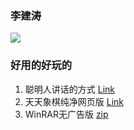 ### 李建涛  
<img src="https://api.vvhan.com/api/moyu">

### 好用的好玩的
1. 聪明人讲话的方式 [Link](资源/聪明人讲话的方式.html)  
2. 天天象棋纯净网页版 [Link](https://h5login.qqchess.qq.com/)  
3. WinRAR无广告版 [zip](资源/winrar.zip)
